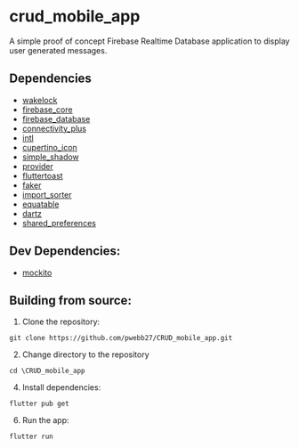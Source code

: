 # crud_mobile_app

A simple proof of concept Firebase Realtime Database application to display user generated messages.

## Dependencies
  - [wakelock](https://pub.dev/packages/wakelock)
  - [firebase_core](https://pub.dev/packages/firebase_core)
  - [firebase_database](https://pub.dev/packages/firebase_database)
  - [connectivity_plus](https://pub.dev/packages/connectivity_plus)
  - [intl](https://pub.dev/packages/intl)
  - [cupertino_icon](https://pub.dev/packages/cupertino_icons)
  - [simple_shadow](https://pub.dev/packages/simple_shadow/license) 
  - [provider](https://pub.dev/packages/provider)
  - [fluttertoast](https://pub.dev/packages/fluttertoast)
  - [faker](https://pub.dev/packages/faker)
  - [import_sorter](https://pub.dev/documentation/import_sorter/latest/)
  - [equatable](https://pub.dev/packages/equatable)
  - [dartz](https://pub.dev/packages/dartz/versions)
  - [shared_preferences](https://pub.dev/packages/shared_preferences)
    
## Dev Dependencies:
  - [mockito](https://pub.dev/packages/mockito)

## Building from source:
1. Clone the repository:
```
git clone https://github.com/pwebb27/CRUD_mobile_app.git
```
2. Change directory to the repository
```
cd \CRUD_mobile_app
```
4. Install dependencies:
```
flutter pub get
```
6. Run the app:
```
flutter run
```
